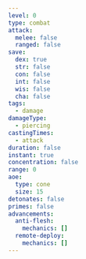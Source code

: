 ```yaml
---
level: 0
type: combat
attack:
  melee: false
  ranged: false
save:
  dex: true
  str: false
  con: false
  int: false
  wis: false
  cha: false
tags:
  - damage
damageType:
  - piercing
castingTimes:
  - attack
duration: false
instant: true
concentration: false
range: 0
aoe:
  type: cone
  size: 15
detonates: false
primes: false
advancements:
  anti-flesh:
    mechanics: []
  remote-deploy:
    mechanics: []
---
```

